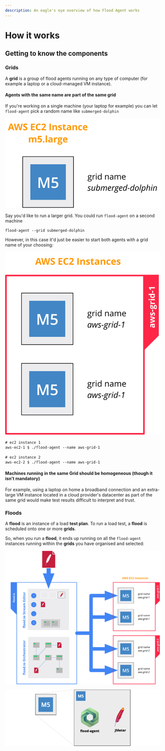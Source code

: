 ```yaml
---
description: An eagle's eye overview of how Flood Agent works
---
```


# How it works

## Getting to know the components

### Grids

A **grid** is a group of flood agents running on any type of computer \(for example a laptop or a cloud-managed VM instance\).

#### Agents with the same name are part of the same grid

If you're working on a single machine \(your laptop for example\) you can let `flood-agent` pick a random name like `submerged-dolphin`

![](.gitbook/assets/node%20%282%29.svg)

Say you'd like to run a larger grid. You could run `flood-agent` on a second machine

```text
flood-agent --grid submerged-dolphin
```

However, in this case it'd just be easier to start both agents with a grid name of your choosing:

![](.gitbook/assets/nodes-in-grid.svg)

```text
# ec2 instance 1
aws-ec2-1 $ ./flood-agent --name aws-grid-1

# ec2 instance 2
aws-ec2-2 $ ./flood-agent --name aws-grid-1
```

#### Machines running in the same Grid should be homogeneous \(though it isn't mandatory\)

For example, using a laptop on home a broadband connection and an extra-large VM instance located in a cloud provider's datacenter as part of the same grid would make test results difficult to interpret and trust.

### Floods

A **flood** is an instance of a load **test plan**. To run a load test, a **flood** is scheduled onto one or more **grids**. 

So, when you run a **flood**, it ends up running on all the `flood-agent` instances running within the **grids** you have organised and selected:

![To run a load test, define a flood with the Stream Editor. As the last step, decide on which grids your test should run. Once you hit &quot;Launch&quot; flood.io ensures your load test runs on the correct machines.](.gitbook/assets/canvas-3.svg)

![A &quot;node&quot; runs two main processes flood-agent and a load generator.](.gitbook/assets/ga.png)



